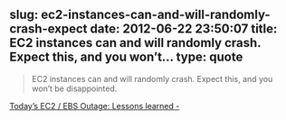 slug: ec2-instances-can-and-will-randomly-crash-expect
date: 2012-06-22 23:50:07
title: EC2 instances can and will randomly crash. Expect this, and you won’t...
type: quote
---

> EC2 instances can and will randomly crash. Expect this, and you won’t be disappointed.

[Today’s EC2 / EBS Outage: Lessons learned -](http://www.agilesysadmin.net/ec2-outage-lessons)
